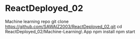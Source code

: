 # ReactDeployed_02
 Machine learning repo
git clone https://github.com/SAWAIZ2003/ReactDeployed_02.git
cd ReactDeployed_02/Machine-Learning\ App
npm install
npm start
